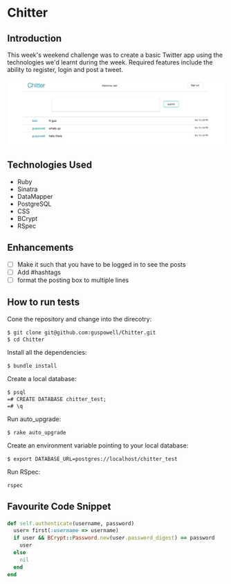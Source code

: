 # Chitter

## Introduction

This week's weekend challenge was to create a basic Twitter app using the technologies we'd learnt during the week. Required features include the ability to register, login and post a tweet.

![Screenshot](./public/images/screenshot.png)

## Technologies Used

- Ruby
- Sinatra
- DataMapper
- PostgreSQL
- CSS
- BCrypt
- RSpec

## Enhancements

- [ ] Make it such that you have to be logged in to see the posts
- [ ] Add #hashtags
- [ ] format the posting box to multiple lines

## How to run tests

Cone the repository and change into the direcotry:<br>
```
$ git clone git@github.com:guspowell/Chitter.git
$ cd Chitter
```
Install all the dependencies:<br>
```
$ bundle install
```
Create a local database:
```
$ psql
=# CREATE DATABASE chitter_test;
=# \q
```
Run auto_upgrade:
```
$ rake auto_upgrade
```
Create an environment variable pointing to your local database:
```
$ export DATABASE_URL=postgres://localhost/chitter_test
```
Run RSpec:
```
rspec
```
## Favourite Code Snippet

~~~ruby
def self.authenticate(username, password)
  user= first(:username => username)
  if user && BCrypt::Password.new(user.password_digest) == password
    user
  else
    nil
  end
end
~~~
